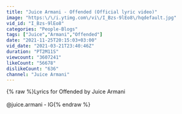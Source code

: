 ```yaml
---
title: "Juice Armani - Offended (Official lyric video)"
image: "https:\/\/i.ytimg.com\/vi\/I_Bzs-9lEo8\/hqdefault.jpg"
vid_id: "I_Bzs-9lEo8"
categories: "People-Blogs"
tags: ["Juice","Armani","Offended"]
date: "2021-11-25T20:15:03+03:00"
vid_date: "2021-03-21T23:40:46Z"
duration: "PT2M11S"
viewcount: "3607241"
likeCount: "56678"
dislikeCount: "636"
channel: "Juice Armani"
---
```

{% raw %}Lyrics for Offended by Juice Armani<br /><br />@juice.armani - IG{% endraw %}
